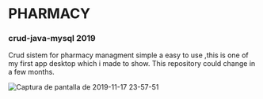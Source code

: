 #                                              PHARMACY
###                                        crud-java-mysql 2019
Crud sistem for pharmacy managment simple a easy to use ,this is one of my first app desktop which i made to show.
This repository could change in a few months.


![Captura de pantalla de 2019-11-17 23-57-51](https://user-images.githubusercontent.com/51844945/69021318-2f357b80-0996-11ea-963b-a6a9092bc467.png)
